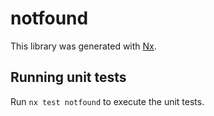 # notfound

This library was generated with [Nx](https://nx.dev).

## Running unit tests

Run `nx test notfound` to execute the unit tests.

